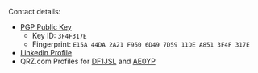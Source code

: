 Contact details:

- [PGP Public Key](3F4F317E_public_key.asc)
    - Key ID: ```3F4F317E```
    - Fingerprint: ```E15A 44DA 2A21 F950 6D49 7D59 11DE A851 3F4F 317E```
- [Linkedin Profile](https://www.linkedin.com/in/joergschultzelutter)
- QRZ.com Profiles for [DF1JSL](https://www.qrz.com/db/DF1JSL) and [AE0YP](https://www.qrz.com/db/AE0YP)
